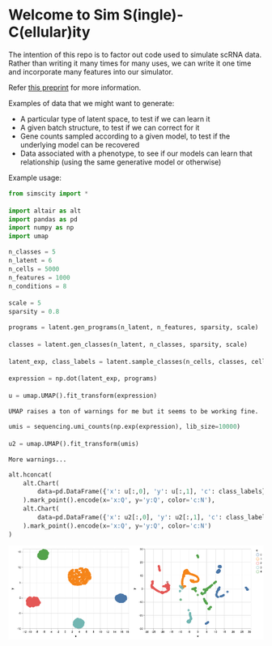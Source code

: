# Welcome to Sim S(ingle)-C(ellular)ity

The intention of this repo is to factor out code used to simulate scRNA data. Rather than writing it many times for many uses, we can write it one time and incorporate many features into our simulator. 

Refer [this preprint](https://www.biorxiv.org/content/10.1101/786269v1) for more information. 

Examples of data that we might want to generate:

 - A particular type of latent space, to test if we can learn it
 - A given batch structure, to test if we can correct for it
 - Gene counts sampled according to a given model, to test if the underlying model can be recovered
 - Data associated with a phenotype, to see if our models can learn that relationship (using the same generative model or otherwise)

Example usage:

```python
from simscity import *

import altair as alt
import pandas as pd
import numpy as np
import umap
```


```python
n_classes = 5
n_latent = 6
n_cells = 5000
n_features = 1000
n_conditions = 8

scale = 5
sparsity = 0.8
```


```python
programs = latent.gen_programs(n_latent, n_features, sparsity, scale)

classes = latent.gen_classes(n_latent, n_classes, sparsity, scale)

latent_exp, class_labels = latent.sample_classes(n_cells, classes, cells_per_class=1000)

expression = np.dot(latent_exp, programs)

u = umap.UMAP().fit_transform(expression)
```

    UMAP raises a ton of warnings for me but it seems to be working fine.


```python
umis = sequencing.umi_counts(np.exp(expression), lib_size=10000)

u2 = umap.UMAP().fit_transform(umis)
```

    More warnings...


```python
alt.hconcat(
    alt.Chart(
        data=pd.DataFrame({'x': u[:,0], 'y': u[:,1], 'c': class_labels})
    ).mark_point().encode(x='x:Q', y='y:Q', color='c:N'),
    alt.Chart(
        data=pd.DataFrame({'x': u2[:,0], 'y': u2[:,1], 'c': class_labels})
    ).mark_point().encode(x='x:Q', y='y:Q', color='c:N')
)
```

![png](examples/example.png)
